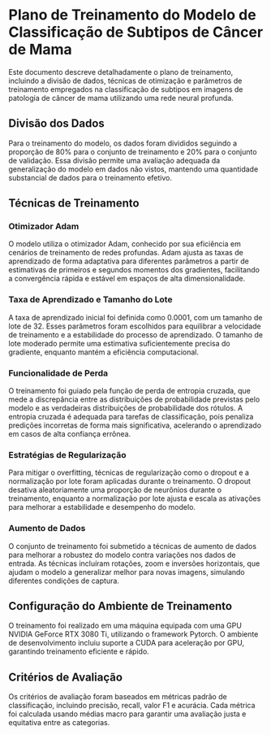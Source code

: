 # Plano de Treinamento do Modelo de Classificação de Subtipos de Câncer de Mama

Este documento descreve detalhadamente o plano de treinamento, incluindo a divisão de dados, técnicas de otimização e parâmetros de treinamento empregados na classificação de subtipos em imagens de patologia de câncer de mama utilizando uma rede neural profunda.

## Divisão dos Dados

Para o treinamento do modelo, os dados foram divididos seguindo a proporção de 80% para o conjunto de treinamento e 20% para o conjunto de validação. Essa divisão permite uma avaliação adequada da generalização do modelo em dados não vistos, mantendo uma quantidade substancial de dados para o treinamento efetivo.

## Técnicas de Treinamento

### Otimizador Adam

O modelo utiliza o otimizador Adam, conhecido por sua eficiência em cenários de treinamento de redes profundas. Adam ajusta as taxas de aprendizado de forma adaptativa para diferentes parâmetros a partir de estimativas de primeiros e segundos momentos dos gradientes, facilitando a convergência rápida e estável em espaços de alta dimensionalidade.

### Taxa de Aprendizado e Tamanho do Lote

A taxa de aprendizado inicial foi definida como 0.0001, com um tamanho de lote de 32. Esses parâmetros foram escolhidos para equilibrar a velocidade de treinamento e a estabilidade do processo de aprendizado. O tamanho de lote moderado permite uma estimativa suficientemente precisa do gradiente, enquanto mantém a eficiência computacional.

### Funcionalidade de Perda

O treinamento foi guiado pela função de perda de entropia cruzada, que mede a discrepância entre as distribuições de probabilidade previstas pelo modelo e as verdadeiras distribuições de probabilidade dos rótulos. A entropia cruzada é adequada para tarefas de classificação, pois penaliza predições incorretas de forma mais significativa, acelerando o aprendizado em casos de alta confiança errônea.

### Estratégias de Regularização

Para mitigar o overfitting, técnicas de regularização como o dropout e a normalização por lote foram aplicadas durante o treinamento. O dropout desativa aleatoriamente uma proporção de neurônios durante o treinamento, enquanto a normalização por lote ajusta e escala as ativações para melhorar a estabilidade e desempenho do modelo.

### Aumento de Dados

O conjunto de treinamento foi submetido a técnicas de aumento de dados para melhorar a robustez do modelo contra variações nos dados de entrada. As técnicas incluíram rotações, zoom e inversões horizontais, que ajudam o modelo a generalizar melhor para novas imagens, simulando diferentes condições de captura.

## Configuração do Ambiente de Treinamento

O treinamento foi realizado em uma máquina equipada com uma GPU NVIDIA GeForce RTX 3080 Ti, utilizando o framework Pytorch. O ambiente de desenvolvimento incluiu suporte a CUDA para aceleração por GPU, garantindo treinamento eficiente e rápido.

## Critérios de Avaliação

Os critérios de avaliação foram baseados em métricas padrão de classificação, incluindo precisão, recall, valor F1 e acurácia. Cada métrica foi calculada usando médias macro para garantir uma avaliação justa e equitativa entre as categorias.
